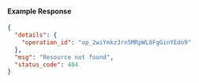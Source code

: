 <!-- Code generated for API Clients. DO NOT EDIT. -->

#### Example Response

```json
{
  "details": {
    "operation_id": "op_2wiYmkz3rn5MRpWL8FgGinYEdo9"
  },
  "msg": "Resource not found",
  "status_code": 404
}
```
